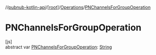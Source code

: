 //[pubnub-kotlin-api](../../../index.md)/[[root]](../index.md)/[Operations](index.md)/[PNChannelsForGroupOperation](-p-n-channels-for-group-operation.md)

# PNChannelsForGroupOperation

[js]\
abstract var [PNChannelsForGroupOperation](-p-n-channels-for-group-operation.md): [String](https://kotlinlang.org/api/core/kotlin-stdlib/kotlin/-string/index.html)
